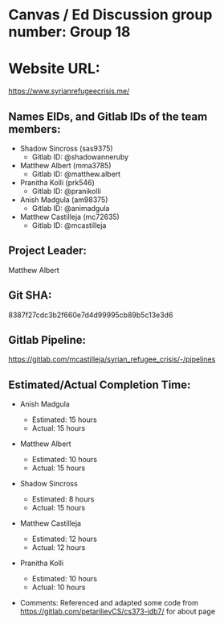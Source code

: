 # Canvas / Ed Discussion group number: Group 18

# Website URL:
https://www.syrianrefugeecrisis.me/

## Names EIDs, and Gitlab IDs of the team members:
* Shadow Sincross (sas9375)
    * Gitlab ID: @shadowanneruby
* Matthew Albert (mma3785)
    * Gitlab ID: @matthew.albert
* Pranitha Kolli (prk546)
    * Gitlab ID: @pranikolli
* Anish Madgula (am98375)
    * Gitlab ID: @animadgula
* Matthew Castilleja (mc72635)
    * Gitlab ID: @mcastilleja

## Project Leader:
Matthew Albert

## Git SHA:
8387f27cdc3b2f660e7d4d99995cb89b5c13e3d6

## Gitlab Pipeline:
https://gitlab.com/mcastilleja/syrian_refugee_crisis/-/pipelines

## Estimated/Actual Completion Time:
* Anish Madgula
    * Estimated: 15 hours
    * Actual: 15 hours
* Matthew Albert
    * Estimated: 10 hours
    * Actual: 15 hours
* Shadow Sincross
    * Estimated: 8 hours
    * Actual: 15 hours
* Matthew Castilleja
    * Estimated: 12 hours
    * Actual: 12 hours
* Pranitha Kolli
    * Estimated: 10 hours
    * Actual: 10 hours

* Comments: 
Referenced and adapted some code from https://gitlab.com/petarilievCS/cs373-idb7/ for about page